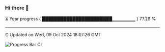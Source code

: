 ### Hi there 👋

⏳ Year progress { ███████████████████████▁▁▁▁▁▁▁ } 77.26 %

---

⏰ Updated on Wed, 09 Oct 2024 18:07:26 GMT

![Progress Bar CI](https://github.com/EinsPommes/EinsPommes/blob/main/.github/workflows/main.yml)
